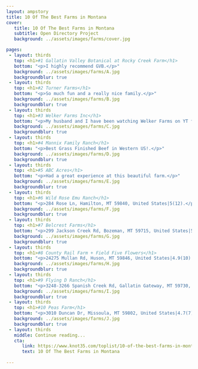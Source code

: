 ```yaml
---
layout: ampstory
title: 10 Of The Best Farms in Montana
cover:
   title: 10 Of The Best Farms in Montana
   subtitle: Open Directory Project
   background: ../assets/images/farms/cover.jpg

pages: 
 - layout: thirds
   top: <h1>#1 Gallatin Valley Botanical at Rocky Creek Farm</h1>
   bottom: "<p>I highly recommend GVB.</p>"
   background: ../assets/images/farms/A.jpg
   backgroundblur: true   
 - layout: thirds
   top: <h1>#2 Turner Farms</h1>
   bottom: "<p>So much fun and a really nice family.</p>"
   background: ../assets/images/farms/B.jpg
   backgroundblur: true  
 - layout: thirds
   top: <h1>#3 Welker Farms Inc</h1>
   bottom: "<p>My husband and I have been watching Welker Farms on YT for at least 3 years.</p>"
   background: ../assets/images/farms/C.jpg
   backgroundblur: true
 - layout: thirds
   top: <h1>#4 Mannix Family Ranch</h1>
   bottom: "<p>Best Grass Finished Beef in Western US!.</p>"
   background: ../assets/images/farms/D.jpg
   backgroundblur: true  
 - layout: thirds
   top: <h1>#5 ABC Acres</h1>
   bottom: "<p>Had a great experience at this beautiful farm.</p>"
   background: ../assets/images/farms/E.jpg
   backgroundblur: true  
 - layout: thirds
   top: <h1>#6 Wild Rose Emu Ranch</h1>
   bottom: "<p>284 Rose Ln, Hamilton, MT 59840, United States|5(12).</p>"
   background: ../assets/images/farms/F.jpg
   backgroundblur: true  
 - layout: thirds
   top: <h1>#7 Belcrest Farms</h1>
   bottom: "<p>299 Jackson Creek Rd, Bozeman, MT 59715, United States|5(11).</p>"
   background: ../assets/images/farms/G.jpg
   backgroundblur: true 
 - layout: thirds
   top: <h1>#8 County Rail Farm + Field Five Flowers</h1>
   bottom: "<p>24275 Mullan Rd, Huson, MT 59846, United States|4.9(10).</p>"
   background: ../assets/images/farms/H.jpg
   backgroundblur: true 
 - layout: thirds
   top: <h1>#9 Flying D Ranch</h1>
   bottom: "<p>3248-3266 Spanish Creek Rd, Gallatin Gateway, MT 59730, United|4.2(10).</p>"
   background: ../assets/images/farms/I.jpg
   backgroundblur: true 
 - layout: thirds
   top: <h1>#10 Peas Farm</h1>
   bottom: "<p>3010 Duncan Dr, Missoula, MT 59802, United States|4.7(7).</p>"
   background: ../assets/images/farms/J.jpg
   backgroundblur: true   
 - layout: thirds
   middle: Continue reading...
   cta:
      link: https://www.knot35.com/toplist/10-of-the-best-farms-in-montana/
      text: 10 Of The Best Farms in Montana
      
---
```

